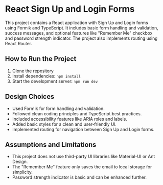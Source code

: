 # React Sign Up and Login Forms

This project contains a React application with Sign Up and Login forms using Formik and TypeScript. It includes basic form handling and validation, success messages, and optional features like "Remember Me" checkbox and password strength indicator. The project also implements routing using React Router.

## How to Run the Project

1. Clone the repository
2. Install dependencies: `npm install`
3. Start the development server: `npm run dev`

## Design Choices

- Used Formik for form handling and validation.
- Followed clean coding principles and TypeScript best practices.
- Included accessibility features like ARIA roles and labels.
- Added basic styles for a clean and user-friendly UI.
- Implemented routing for navigation between Sign Up and Login forms.

## Assumptions and Limitations

- This project does not use third-party UI libraries like Material-UI or Ant Design.
- The "Remember Me" feature only saves the email to local storage for simplicity.
- Password strength indicator is basic and can be enhanced further.
